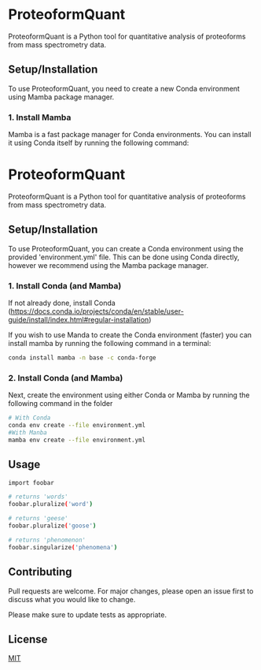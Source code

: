 # ProteoformQuant

ProteoformQuant is a Python tool for quantitative analysis of proteoforms from mass spectrometry data.

## Setup/Installation

To use ProteoformQuant, you need to create a new Conda environment using Mamba package manager.

### 1. Install Mamba

Mamba is a fast package manager for Conda environments. You can install it using Conda itself by running the following command:

# ProteoformQuant

ProteoformQuant is a Python tool for quantitative analysis of proteoforms from mass spectrometry data.

## Setup/Installation

To use ProteoformQuant, you can create a Conda environment using the provided 'environment.yml' file. This can be done using Conda directly, however we recommend using the Mamba package manager.

### 1. Install Conda (and Mamba)

If not already done, install Conda (https://docs.conda.io/projects/conda/en/stable/user-guide/install/index.html#regular-installation)

If you wish to use Manda to create the Conda environment (faster) you can install mamba by running the following command in a terminal:

```bash
conda install mamba -n base -c conda-forge
```

### 2. Install Conda (and Mamba)

Next, create the environment using either Conda or Mamba by running the following command in the folder

```bash
# With Conda
conda env create --file environment.yml
#With Manba
mamba env create --file environment.yml
```

## Usage

```bash
import foobar

# returns 'words'
foobar.pluralize('word')

# returns 'geese'
foobar.pluralize('goose')

# returns 'phenomenon'
foobar.singularize('phenomena')
```

## Contributing

Pull requests are welcome. For major changes, please open an issue first
to discuss what you would like to change.

Please make sure to update tests as appropriate.

## License

[MIT](https://choosealicense.com/licenses/mit/)
